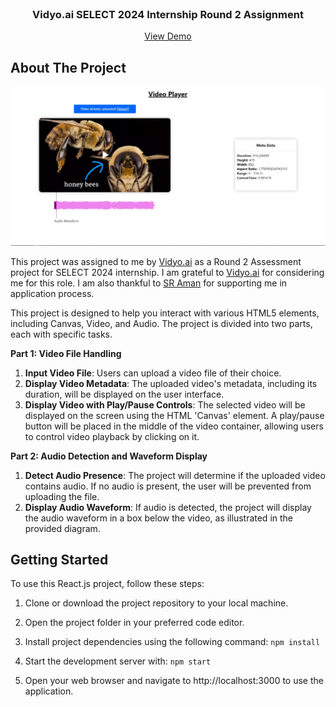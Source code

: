 <br/>
<p align="center">
  <h3 align="center">Vidyo.ai SELECT 2024 Internship Round 2 Assignment</h3>

  <p align="center">
    <a href="https://vidyo-assignment.vercel.app/">View Demo</a>
  </p>
</p>

## About The Project

![Screen Shot](images/screenshot.jpeg)

This project was assigned to me by <a href="https://vidyo.ai/">Vidyo.ai</a> as a Round 2 Assessment project for SELECT 2024 internship. I am grateful to <a href="https://vidyo.ai/">Vidyo.ai</a> for considering me for this role. I am also thankful to <a href="https://github.com/s-r-aman">SR Aman</a> for supporting me in application process.

This project is designed to help you interact with various HTML5 elements, including Canvas, Video, and Audio. The project is divided into two parts, each with specific tasks.

<b>Part 1: Video File Handling</b>

1. <b>Input Video File</b>: Users can upload a video file of their choice.
2. <b>Display Video Metadata</b>: The uploaded video's metadata, including its duration, will be displayed on the user interface.
3. <b>Display Video with Play/Pause Controls</b>: The selected video will be displayed on the screen using the HTML 'Canvas' element. A play/pause button will be placed in the middle of the video container, allowing users to control video playback by clicking on it.

<b>Part 2: Audio Detection and Waveform Display</b>

1. <b>Detect Audio Presence</b>: The project will determine if the uploaded video contains audio. If no audio is present, the user will be prevented from uploading the file.
2. <b>Display Audio Waveform</b>: If audio is detected, the project will display the audio waveform in a box below the video, as illustrated in the provided diagram.

## Getting Started

To use this React.js project, follow these steps:

1. Clone or download the project repository to your local machine.

2. Open the project folder in your preferred code editor.

3. Install project dependencies using the following command:
   `npm install`

4. Start the development server with:
   `npm start`

5. Open your web browser and navigate to http://localhost:3000 to use the application.
